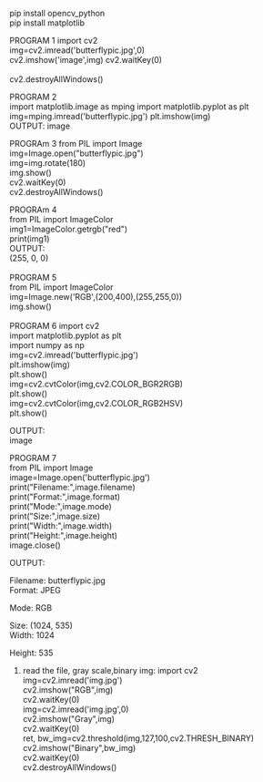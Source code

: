 pip install opencv_python<br>
pip install matplotlib<br>

PROGRAM 1
import cv2<br>
img=cv2.imread('butterflypic.jpg',0)<br>
cv2.imshow('image',img)
cv2.waitKey(0)<br><br>
cv2.destroyAllWindows()<br>

PROGRAM 2<br>
import matplotlib.image as mping
import matplotlib.pyplot as plt<br>
img=mping.imread('butterflypic.jpg')
plt.imshow(img)<br>
OUTPUT:
image<br>


PROGRAm 3
from PIL import Image<br>
img=Image.open("butterflypic.jpg")<br>
img=img.rotate(180)<br>
img.show()<br>
cv2.waitKey(0)<br>
cv2.destroyAllWindows()<br>

PROGRAm 4<br>
from PIL import ImageColor<br>
img1=ImageColor.getrgb("red")<br>
print(img1)<br>
OUTPUT:<br>
(255, 0, 0)<br>
<br>
PROGRAM 5<br>
from PIL import ImageColor<br>
img=Image.new('RGB',(200,400),(255,255,0))<br>
img.show()<br>
<br>
PROGRAM 6
import cv2<br>
import matplotlib.pyplot as plt<br>
import numpy as np<br>
img=cv2.imread('butterflypic.jpg')<br>
plt.imshow(img)<br>
plt.show()<br>
img=cv2.cvtColor(img,cv2.COLOR_BGR2RGB)<br>
plt.show()<br>
img=cv2.cvtColor(img,cv2.COLOR_RGB2HSV)<br>
plt.show()<br>

OUTPUT:<br>
image<br>

PROGRAM 7<br>
from PIL import Image<br>
image=Image.open('butterflypic.jpg')<br>
print("Filename:",image.filename)<br>
print("Format:",image.format)<br>
print("Mode:",image.mode)<br>
print("Size:",image.size)<br>
print("Width:",image.width)<br>
print("Height:",image.height)<br>
image.close()<br>

OUTPUT:<br>

Filename: butterflypic.jpg<br>
Format: JPEG<br>


Mode: RGB<br>


Size: (1024, 535)<br>
Width: 1024<br>

Height: 535<br>


1. read the file, gray scale,binary img:
import cv2<br>
img=cv2.imread('img.jpg')<br>
cv2.imshow("RGB",img)<br>
cv2.waitKey(0)<br>
img=cv2.imread('img.jpg',0)<br>
cv2.imshow("Gray",img)<br>
cv2.waitKey(0)<br>
ret, bw_img=cv2.threshold(img,127,100,cv2.THRESH_BINARY)<br>
cv2.imshow("Binary",bw_img)<br>
cv2.waitKey(0)<br>
cv2.destroyAllWindows()<br>
